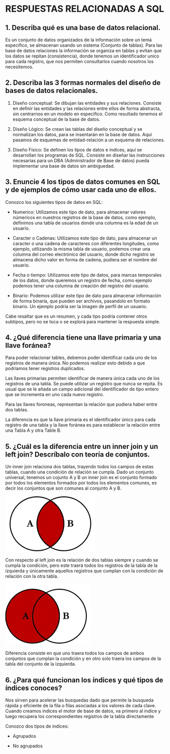 # RESPUESTAS RELACIONADAS A SQL

## 1.	Describa qué es una base de datos relacional.

Es un conjunto de datos organizados de la información sobre un temá especifico, se almacenan usando un sistema (Conjunto de tablas). Para las base de datos relaciones la información se organiza en tablas y evitan que los datos se repitan (consistencia), donde tenemos un identificador unico para cada registro, que nos permiten consultarlos cuando nosotros los necesitemos.

## 2.	Describa las 3 formas normales del diseño de bases de datos relacionales.

1. Diseño conceptual:
Se dibujan las entidades y sus relaciones. Consiste en definir las entidades y las relaciones entre ellos de forma abstracta, sin centrarnos en un modelo en especifico. Como resultado tenemos el esquema conceptual de la base de datos.

2. Diseño Lógico:
Se crean las tablas del diseño conceptual y se normalizan los datos, para se insentarán en la base de datos. Aquí pasamos de esquemas de entidad-relación  a un esquema de relaciones.

3. Diseño Físico:
Se definen los tipos de datos e indices, aquí se desarrollan los programas de SQL. Consiste en diseñar las instrucciones necesarias para un DBA (Administrador de Base de datos) pueda implementar una base de datos sin ambiguedad.

## 3.	Enuncie 4 los tipos de datos comunes en SQL y de ejemplos de cómo usar cada uno de ellos.

Conozco los siguientes tipos de datos en SQL:

- Numerico:
Utilizamos este tipo de dato, para almacenar valores númericos en nuestros registros de la base de datos, como ejemplo, definimos una tabla de usuarios donde una columna es la edad de un usuario.

- Caracter o Cadenas:
Utilizamos este tipo de dato, para almacenar un caracter o una cadena de caracteres con diferentes longitudes, como ejemplo, utilizando la misma tabla de usuario, podemos crear una columna del correo electrónico del usuario, donde dicho registro se almacena dicho valor en forma de cadena, pudiera ser el nombre del usuario.

- Fecha o tiempo:
Utilizamos este tipo de datos, para marcas temporales de los datos, donde queremos un registro de fecha, como ejemplo podemos tener una columna de creación del registro del usuario.

- Binario:
Podemos utilizar este tipo de dato para almacenar información de forma binaría, que pueden ser archivos, pasandolo en formato binario. Un ejemplo podría ser la imagen de perfil de un usuario.

Cabe resaltar que es un resumen, y cada tipo podría contener otros subtipos, pero no se toca o se explorá para mantener la respuesta simple.

## 4.	¿Qué diferencia tiene una llave primaria y una llave foránea?

Para poder relacionar tables, debemos poder identificar cada uno de los registros de manera única. No podemos realizar esto debido a que podríamos tener registros duplicados.

Las llaves primarias permiten identificar de manera única cada uno de los registros de una tabla. Se puede utilizar un registro que nunca se repita. Es usual que se le añada un campo adicional del identificador de tipo entero que se incrementa en uno cada nuevo registro.

Para las llaves foroneas, representan la relación que pudiera haber entre dos tablas.

La diferencia es que la llave primaria es el identificador único para cada registro de una tabla y la llave foránea es para establecer la relación entre una Tabla A y otra Table B.

## 5.	¿Cuál es la diferencia entre un inner join y un left join? Descríbalo con teoría de conjuntos.

Un inner join relaciona dos tablas, trayendo todos los campos de estas tablas, cuando una condición de relación se cumpla. Dado un conjunto universal, tenemos un cojunto A y B un inner join es el conjunto formado por todos los elementos formados por todos los elementos comunes, es decir los conjuntos que son comunes al conjunto A y B.

![Imagen de conjunto 1](assets/sql-2.png)


Con respecto al left join es la relación de dos tablas siempre y cuando se cumpla la condición, pero este traerá todos los registros de la tabla de la izquierda y únicamente aquellos registros que cumplan con la condición de relación con la otra tabla.

![Imagen de conjunto](assets/sql-1.png)

Diferencia consiste en que uno traera todos los campos de ambos conjuntos que cumplan la condición y en otro solo traera los campos de la tabla del conjunto de la izquierda.

## 6.	¿Para qué funcionan los índices y qué tipos de índices conoces?

Nos sirven para acelerar las busquedas dado que permite la busqueda rápida y eficiente de la fila o filas asociadas a los valores de cada clave. Cuando creamos indices el motor de base de datos, va primero al indice y luego recupera los correspondientes registros de la tabla directamente

Conozco dos tipos de indices:

- Agrupados

- No agrupados